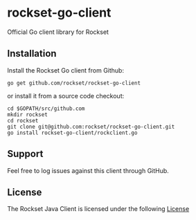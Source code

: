 # rockset-go-client
Official Go client library for Rockset

## Installation

Install the Rockset Go client from Github:

```
go get github.com/rockset/rockset-go-client
```

or install it from a source code checkout:

```
cd $GOPATH/src/github.com
mkdir rockset
cd rockset
git clone git@github.com:rockset/rockset-go-client.git
go install rockset-go-client/rockclient.go
```

## Support

Feel free to log issues against this client through GitHub.

## License

The Rockset Java Client is licensed under the following [License](https://github.com/rockset/rockset-go-client/blob/master/LICENSE)
